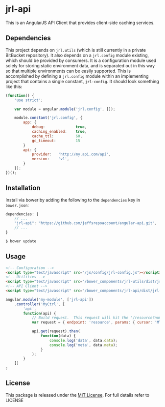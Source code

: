 # jrl-api

This is an AngularJS API Client that provides client-side caching services.

## Dependencies

This project depends on `jrl.utils` (which is still currently in a private BitBucket repository).  It also depends on a `jrl.config` module existing, which should be provided by consumers.  It is a configuration module used solely for storing static environment data, and is separated out in this way so that multiple environments can be easily supported.  This is accomplished by defining a `jrl.config` module within an implementing project that contains a single constant, `jrl-config`.  It should look something like this:

```javascript
(function() {
    'use strict';

    var module = angular.module('jrl.config', []);

    module.constant('jrl.config', {
        app: {
            debug:              true,
            caching_enabled:    true,
            cache_ttl:          60,
            gc_timeout:         15
        }
        api: {
            provider:   'http://my.api.com/api',
            version:    'v1',
        }
    });
})();

```

## Installation

Install via bower by adding the following to the `dependencies` key in `bower.json`:

```javascript
dependencies: {
    // ...
    "jrl-api": "https://github.com/jeffsrepoaccount/angular-api.git",
    // ...
}
```

```bash
$ bower update
```


## Usage

```html
<!-- Configuration -->
<script type="text/javascript" src="/js/config/jrl-config.js"></script>
<!-- Utilities -->
<script type="text/javascript" src="/bower_components/jrl-utils/dist/jrl.utils.min.js"></script>
<!-- API Client -->
<script type="text/javascript" src="/bower_components/jrl-api/dist/jrl-api.min.js"></script>
```


```javascript
angular.module('my-module', ['jrl-api'])
    .controller('MyCtrl', [
        'api',
        function(api) {
            // Build request.  This request will hit the '/resource?number=42&cursor=MTc=' endpoint
            var request = { endpoint: 'resource', params: { cursor: 'MTc=', number: 42 } };

            api.get(request).then(
                function(data) {
                    console.log('data', data.data);
                    console.log('meta', data.meta);
                }
            );
        }
    ])
;
```

## License

This package is released under the [MIT License](https://opensource.org/licenses/MIT).  For full details refer to LICENSE
